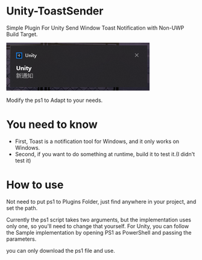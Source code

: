 # Unity-ToastSender

Simple Plugin For Unity Send Window Toast Notification with Non-UWP Build Target.

![Demo](./Unity-ToastSender_resources/image-20240417102105225.png)


Modify the ps1 to Adapt to your needs.

# You need to know
* First, Toast is a notification tool for Windows, and it only works on Windows.  
* Second, if you want to do something at runtime, build it to test it.(I didn't test it)

# How to use
Not need to put ps1 to Plugins Folder, just find anywhere in your project, and set the path.

Currently the ps1 script takes two arguments, but the implementation uses only one, so you'll need to change that yourself.
For Unity, you can follow the Sample implementation by opening PS1 as PowerShell and passing the parameters.

you can only download the ps1 file and use.
